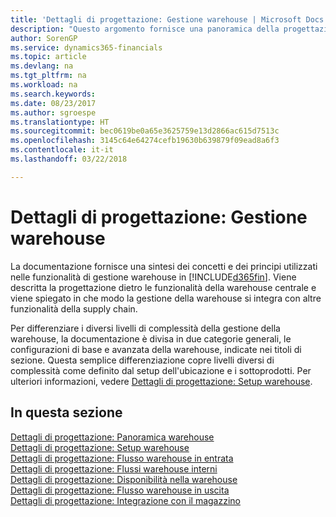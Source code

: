 ```yaml
---
title: 'Dettagli di progettazione: Gestione warehouse | Microsoft Docs'
description: "Questo argomento fornisce una panoramica della progettazione, dei concetti e dei principi alla base delle funzionalità di gestione warehouse in Finance and Operations, Business edition."
author: SorenGP
ms.service: dynamics365-financials
ms.topic: article
ms.devlang: na
ms.tgt_pltfrm: na
ms.workload: na
ms.search.keywords: 
ms.date: 08/23/2017
ms.author: sgroespe
ms.translationtype: HT
ms.sourcegitcommit: bec0619be0a65e3625759e13d2866ac615d7513c
ms.openlocfilehash: 3145c64e64274cefb19630b639879f09ead8a6f3
ms.contentlocale: it-it
ms.lasthandoff: 03/22/2018

---
```

# <a name="design-details-warehouse-management"></a>Dettagli di progettazione: Gestione warehouse
La documentazione fornisce una sintesi dei concetti e dei principi utilizzati nelle funzionalità di gestione warehouse in [!INCLUDE[d365fin](includes/d365fin_md.md)]. Viene descritta la progettazione dietro le funzionalità della warehouse centrale e viene spiegato in che modo la gestione della warehouse si integra con altre funzionalità della supply chain.  

Per differenziare i diversi livelli di complessità della gestione della warehouse, la documentazione è divisa in due categorie generali, le configurazioni di base e avanzata della warehouse, indicate nei titoli di sezione. Questa semplice differenziazione copre livelli diversi di complessità come definito dal setup dell'ubicazione e i sottoprodotti. Per ulteriori informazioni, vedere [Dettagli di progettazione: Setup warehouse](design-details-warehouse-setup.md).  

## <a name="in-this-section"></a>In questa sezione  
[Dettagli di progettazione: Panoramica warehouse](design-details-warehouse-overview.md)  
[Dettagli di progettazione: Setup warehouse](design-details-warehouse-setup.md)  
[Dettagli di progettazione: Flusso warehouse in entrata](design-details-inbound-warehouse-flow.md)  
[Dettagli di progettazione: Flussi warehouse interni](design-details-internal-warehouse-flows.md)  
[Dettagli di progettazione: Disponibilità nella warehouse](design-details-availability-in-the-warehouse.md)  
[Dettagli di progettazione: Flusso warehouse in uscita](design-details-outbound-warehouse-flow.md)  
[Dettagli di progettazione: Integrazione con il magazzino](design-details-integration-with-inventory.md)

